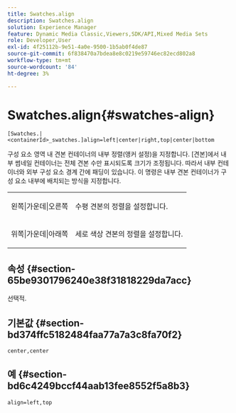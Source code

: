 ```yaml
---
title: Swatches.align
description: Swatches.align
solution: Experience Manager
feature: Dynamic Media Classic,Viewers,SDK/API,Mixed Media Sets
role: Developer,User
exl-id: 4f25112b-9e51-4a0e-9500-1b5ab0f4de87
source-git-commit: 6f838470a7bdea8e8c0219e59746ec82ecd802a8
workflow-type: tm+mt
source-wordcount: '84'
ht-degree: 3%

---
```


# Swatches.align{#swatches-align}

`[Swatches.|<containerId>_swatches.]align=left|center|right,top|center|bottom`

구성 요소 영역 내 견본 컨테이너의 내부 정렬(앵커 설정)을 지정합니다. [견본]에서 내부 썸네일 컨테이너는 전체 견본 수만 표시되도록 크기가 조정됩니다. 따라서 내부 컨테이너와 외부 구성 요소 경계 간에 패딩이 있습니다. 이 명령은 내부 견본 컨테이너가 구성 요소 내부에 배치되는 방식을 지정합니다.

<table id="table_58D88FF5F83A4ABA928695B5AFF97354"> 
 <tbody> 
  <tr> 
   <td> <p> <span class="codeph"> 왼쪽|가운데|오른쪽</span> </p> </td> 
   <td> <p> 수평 견본의 정렬을 설정합니다. </p> </td> 
  </tr> 
  <tr> 
   <td> <p><span class="codeph"> 위쪽|가운데|아래쪽</span> </p> </td> 
   <td> <p> 세로 색상 견본의 정렬을 설정합니다. </p> </td> 
  </tr> 
 </tbody> 
</table>

## 속성 {#section-65be9301796240e38f31818229da7acc}

선택적.

## 기본값 {#section-bd374ffc5182484faa77a7a3c8fa70f2}

`center,center`

## 예 {#section-bd6c4249bccf44aab13fee8552f5a8b3}

`align=left,top`
